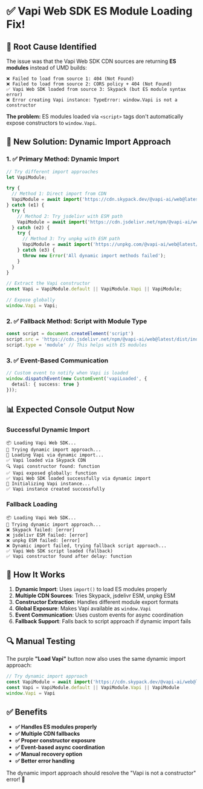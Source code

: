 # ✅ Vapi Web SDK ES Module Loading Fix!

## 🎯 **Root Cause Identified**

The issue was that the Vapi Web SDK CDN sources are returning **ES modules** instead of UMD builds:

```
❌ Failed to load from source 1: 404 (Not Found)
❌ Failed to load from source 2: CORS policy + 404 (Not Found)  
✅ Vapi Web SDK loaded from source 3: Skypack (but ES module syntax error)
❌ Error creating Vapi instance: TypeError: window.Vapi is not a constructor
```

**The problem:** ES modules loaded via `<script>` tags don't automatically expose constructors to `window.Vapi`.

## 🔧 **New Solution: Dynamic Import Approach**

### **1. ✅ Primary Method: Dynamic Import**
```typescript
// Try different import approaches
let VapiModule;

try {
  // Method 1: Direct import from CDN
  VapiModule = await import('https://cdn.skypack.dev/@vapi-ai/web@latest');
} catch (e1) {
  try {
    // Method 2: Try jsdelivr with ESM path
    VapiModule = await import('https://cdn.jsdelivr.net/npm/@vapi-ai/web@latest/dist/index.esm.js');
  } catch (e2) {
    try {
      // Method 3: Try unpkg with ESM path
      VapiModule = await import('https://unpkg.com/@vapi-ai/web@latest/dist/index.esm.js');
    } catch (e3) {
      throw new Error('All dynamic import methods failed');
    }
  }
}

// Extract the Vapi constructor
const Vapi = VapiModule.default || VapiModule.Vapi || VapiModule;

// Expose globally
window.Vapi = Vapi;
```

### **2. ✅ Fallback Method: Script with Module Type**
```typescript
const script = document.createElement('script')
script.src = 'https://cdn.jsdelivr.net/npm/@vapi-ai/web@latest/dist/index.js'
script.type = 'module' // This helps with ES modules
```

### **3. ✅ Event-Based Communication**
```typescript
// Custom event to notify when Vapi is loaded
window.dispatchEvent(new CustomEvent('vapiLoaded', { 
  detail: { success: true } 
}));
```

## 📊 **Expected Console Output Now**

### **Successful Dynamic Import**
```
📦 Loading Vapi Web SDK...
🔄 Trying dynamic import approach...
🔄 Loading Vapi via dynamic import...
✅ Vapi loaded via Skypack CDN
🔍 Vapi constructor found: function
✅ Vapi exposed globally: function
✅ Vapi Web SDK loaded successfully via dynamic import
🔧 Initializing Vapi instance...
✅ Vapi instance created successfully
```

### **Fallback Loading**
```
📦 Loading Vapi Web SDK...
🔄 Trying dynamic import approach...
❌ Skypack failed: [error]
❌ jsdelivr ESM failed: [error]
❌ unpkg ESM failed: [error]
❌ Dynamic import failed, trying fallback script approach...
✅ Vapi Web SDK script loaded (fallback)
✅ Vapi constructor found after delay: function
```

## 🚀 **How It Works**

1. **Dynamic Import**: Uses `import()` to load ES modules properly
2. **Multiple CDN Sources**: Tries Skypack, jsdelivr ESM, unpkg ESM
3. **Constructor Extraction**: Handles different module export formats
4. **Global Exposure**: Makes Vapi available as `window.Vapi`
5. **Event Communication**: Uses custom events for async coordination
6. **Fallback Support**: Falls back to script approach if dynamic import fails

## 🔍 **Manual Testing**

The purple **"Load Vapi"** button now also uses the same dynamic import approach:

```typescript
// Try dynamic import approach
const VapiModule = await import('https://cdn.skypack.dev/@vapi-ai/web@latest')
const Vapi = VapiModule.default || VapiModule.Vapi || VapiModule
window.Vapi = Vapi
```

## ✅ **Benefits**

- **✅ Handles ES modules properly**
- **✅ Multiple CDN fallbacks**
- **✅ Proper constructor exposure**
- **✅ Event-based async coordination**
- **✅ Manual recovery option**
- **✅ Better error handling**

The dynamic import approach should resolve the "Vapi is not a constructor" error! 🎉
